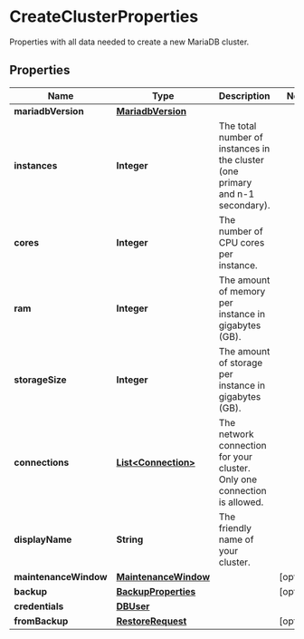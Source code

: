 

# CreateClusterProperties

Properties with all data needed to create a new MariaDB cluster. 
## Properties

| Name | Type | Description | Notes |
| ------------ | ------------- | ------------- | ------------- |
| **mariadbVersion** | [**MariadbVersion**](MariadbVersion.md) |  |  |
| **instances** | **Integer** | The total number of instances in the cluster (one primary and n-1 secondary).  |  |
| **cores** | **Integer** | The number of CPU cores per instance. |  |
| **ram** | **Integer** | The amount of memory per instance in gigabytes (GB). |  |
| **storageSize** | **Integer** | The amount of storage per instance in gigabytes (GB). |  |
| **connections** | [**List&lt;Connection&gt;**](Connection.md) | The network connection for your cluster. Only one connection is allowed.  |  |
| **displayName** | **String** | The friendly name of your cluster. |  |
| **maintenanceWindow** | [**MaintenanceWindow**](MaintenanceWindow.md) |  |  [optional] |
| **backup** | [**BackupProperties**](BackupProperties.md) |  |  [optional] |
| **credentials** | [**DBUser**](DBUser.md) |  |  |
| **fromBackup** | [**RestoreRequest**](RestoreRequest.md) |  |  [optional] |


